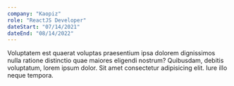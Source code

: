 ```yaml
---
company: "Kaopiz"
role: "ReactJS Developer"
dateStart: "07/14/2021"
dateEnd: "08/14/2022"
---
```


Voluptatem est quaerat voluptas praesentium ipsa dolorem dignissimos nulla ratione distinctio quae maiores eligendi nostrum? Quibusdam, debitis voluptatum, lorem ipsum dolor. Sit amet consectetur adipisicing elit. Iure illo neque tempora.